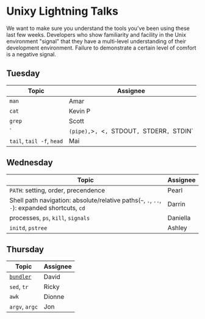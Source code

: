 # Unixy Lightning Talks

We want to make sure you understand the tools you've been using these last few
weeks.  Developers who show familiarity and facility in the Unix environment
"signal" that they have a multi-level understanding of their development
environment.  Failure to demonstrate a certain level of comfort is a negative
signal.

## Tuesday

Topic | Assignee
----- | --------
`man` | Amar
`cat` | Kevin P
`grep`| Scott
`|` (pipe), `>`, `<`, `STDOUT`, `STDERR`, `STDIN`| Alex
`tail`, `tail -f`, `head` | Mai

## Wednesday

Topic | Assignee
----- | --------
`PATH`: setting, order, precendence |  Pearl
Shell path navigation: absolute/relative paths(`~`, `.`, `..`, `-`): expanded shortcuts, `cd` | Darrin
processes, `ps`, `kill`, `signals` | Daniella
`initd`, `pstree` | Ashley

## Thursday

Topic | Assignee
----- | --------
[`bundler`](http://bundler.io) | David
`sed`, `tr` | Ricky
`awk` | Dionne
`argv`, `argc` | Jon

